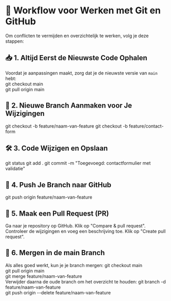 # 🚀 Workflow voor Werken met Git en GitHub  

Om conflicten te vermijden en overzichtelijk te werken, volg je deze stappen:

## 📥 1. Altijd Eerst de Nieuwste Code Ophalen  
Voordat je aanpassingen maakt, zorg dat je de nieuwste versie van `main` hebt:  
git checkout main  
git pull origin main

## 🌿 2. Nieuwe Branch Aanmaken voor Je Wijzigingen
git checkout -b feature/naam-van-feature
git checkout -b feature/contact-form

## 🛠️ 3. Code Wijzigen en Opslaan
git status
git add .
git commit -m "Toegevoegd: contactformulier met validatie"

## 🔼 4. Push Je Branch naar GitHub
git push origin feature/naam-van-feature

## 🔀 5. Maak een Pull Request (PR)
Ga naar je repository op GitHub.
Klik op "Compare & pull request".
Controleer de wijzigingen en voeg een beschrijving toe.
Klik op "Create pull request".

## 🔄 6. Mergen in de main Branch
Als alles goed werkt, kun je je branch mergen:
    git checkout main  
    git pull origin main  
    git merge feature/naam-van-feature  
Verwijder daarna de oude branch om het overzicht te houden:
    git branch -d feature/naam-van-feature  
    git push origin --delete feature/naam-van-feature  

